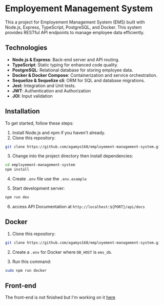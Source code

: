 # Employement Management System

This a project for Employement Management System (EMS) built with Node.js, Express, TypeScript, PostgreSQL, and Docker. This system provides RESTful API endpoints to manage employee data efficiently.

## Technologies

- **Node.js & Express**: Back-end server and API routing.
- **TypeScript**: Static typing for enhanced code quality.
- **PostgreSQL**: Relational database for storing employee data.
- **Docker & Docker Compose**: Containerization and service orchestration.
- **Sequelize & Sequelize cli**: ORM for SQL and database migrations.
- **Jest**: Integration and Unit tests.
- **JWT**: Authentication and Authorization
- **JOI**: Input validation

## Installation

To get started, follow these steps:

1. Install Node.js and npm if you haven't already.
2. Clone this repository:

```bash
git clone https://github.com/agamyo168/employement-management-system.git
```

3. Change into the project directory then install dependencies:

```bash
cd employement-management-system
npm install
```

4. Create `.env` file use the `.env.example`

5. Start development server:

```bash
npm run dev
```

6. access API Documentation at `http://localhost:${PORT}/api/docs`

## Docker

1. Clone this repository:

```bash
git clone https://github.com/agamyo168/employement-management-system.git
```

2. Create a `.env` for Docker where `DB_HOST` is `ems_db`.

3. Run this command:

```bash
sudo npm run docker
```
## Front-end
The front-end is not finished but I'm working on it [here](https://github.com/agamyo168/ems-front-end)
